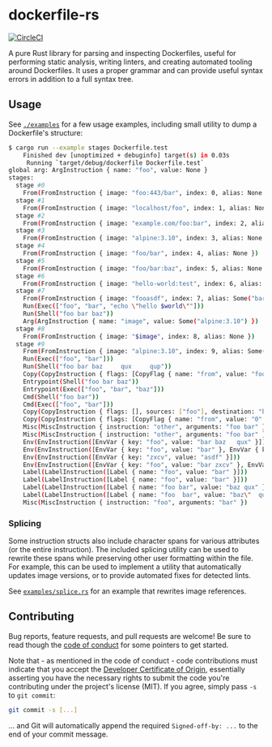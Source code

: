 # dockerfile-rs

[![CircleCI](https://circleci.com/gh/HewlettPackard/dockerfile-parser-rs.svg?style=svg)](https://circleci.com/gh/HewlettPackard/dockerfile-parser-rs)

A pure Rust library for parsing and inspecting Dockerfiles, useful for
performing static analysis, writing linters, and creating automated tooling
around Dockerfiles. It uses a proper grammar and can provide useful syntax
errors in addition to a full syntax tree.

## Usage

See [`./examples`](./examples) for a few usage examples, including  small
utility to dump a Dockerfile's structure:

```bash
$ cargo run --example stages Dockerfile.test
    Finished dev [unoptimized + debuginfo] target(s) in 0.03s
     Running `target/debug/dockerfile Dockerfile.test`
global arg: ArgInstruction { name: "foo", value: None }
stages:
  stage #0
    From(FromInstruction { image: "foo:443/bar", index: 0, alias: None })
  stage #1
    From(FromInstruction { image: "localhost/foo", index: 1, alias: None })
  stage #2
    From(FromInstruction { image: "example.com/foo:bar", index: 2, alias: None })
  stage #3
    From(FromInstruction { image: "alpine:3.10", index: 3, alias: None })
  stage #4
    From(FromInstruction { image: "foo/bar", index: 4, alias: None })
  stage #5
    From(FromInstruction { image: "foo/bar:baz", index: 5, alias: None })
  stage #6
    From(FromInstruction { image: "hello-world:test", index: 6, alias: Some("foo") })
  stage #7
    From(FromInstruction { image: "fooasdf", index: 7, alias: Some("bar-baz") })
    Run(Exec(["foo", "bar", "echo \"hello $world\""]))
    Run(Shell("foo bar baz"))
    Arg(ArgInstruction { name: "image", value: Some("alpine:3.10") })
  stage #8
    From(FromInstruction { image: "$image", index: 8, alias: None })
  stage #9
    From(FromInstruction { image: "alpine:3.10", index: 9, alias: Some("foo") })
    Run(Exec(["foo", "bar"]))
    Run(Shell("foo bar baz     qux     qup"))
    Copy(CopyInstruction { flags: [CopyFlag { name: "from", value: "foo" }], sources: ["/foo/bar", "/foo/baz"], destination: "/qux/" })
    Entrypoint(Shell("foo bar baz"))
    Entrypoint(Exec(["foo", "bar", "baz"]))
    Cmd(Shell("foo bar"))
    Cmd(Exec(["foo", "bar"]))
    Copy(CopyInstruction { flags: [], sources: ["foo"], destination: "bar" })
    Copy(CopyInstruction { flags: [CopyFlag { name: "from", value: "0" }], sources: ["/foo"], destination: "/bar" })
    Misc(MiscInstruction { instruction: "other", arguments: "foo bar" })
    Misc(MiscInstruction { instruction: "other", arguments: "foo bar" })
    Env(EnvInstruction([EnvVar { key: "foo", value: "bar baz   qux" }]))
    Env(EnvInstruction([EnvVar { key: "foo", value: "bar" }, EnvVar { key: "baz", value: "qux" }]))
    Env(EnvInstruction([EnvVar { key: "zxcv", value: "asdf" }]))
    Env(EnvInstruction([EnvVar { key: "foo", value: "bar zxcv" }, EnvVar { key: "baz", value: "qux" }, EnvVar { key: "zxcv", value: "asdf\"qwerty" }, EnvVar { key: "zxcv", value: "zxcvzxvb" }]))
    Label(LabelInstruction([Label { name: "foo", value: "bar" }]))
    Label(LabelInstruction([Label { name: "foo", value: "bar" }]))
    Label(LabelInstruction([Label { name: "foo bar", value: "baz qux" }]))
    Label(LabelInstruction([Label { name: "foo  bar", value: "baz\"  qux" }]))
    Misc(MiscInstruction { instruction: "foo", arguments: "bar" })
```

### Splicing

Some instruction structs also include character spans for various attributes (or
the entire instruction). The included splicing utility can be used to rewrite
these spans while preserving other user formatting within the file. For example,
this can be used to implement a utility that automatically updates image
versions, or to provide automated fixes for detected lints.

See [`examples/splice.rs`](./examples/splice.rs) for an example that rewrites
image references.

## Contributing

Bug reports, feature requests, and pull requests are welcome! Be sure to read
though the [code of conduct] for some pointers to get started.

Note that - as mentioned in the code of conduct - code contributions must
indicate that you accept the [Developer Certificate of Origin][dco],
essentially asserting you have the necessary rights to submit the code you're 
contributing under the project's license (MIT). If you agree, simply pass `-s`
to `git commit`:

```bash
git commit -s [...]
```

... and Git will automatically append the required `Signed-off-by: ...` to the
end of your commit message.

[code of conduct]: ./CODE_OF_CONDUCT.md
[dco]: https://developercertificate.org/
